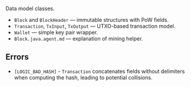 Data model classes.

- `Block` and `BlockHeader` — immutable structures with PoW fields.
- `Transaction`, `TxInput`, `TxOutput` — UTXO-based transaction model.
- `Wallet` — simple key pair wrapper.
- `Block.java.agent.md` — explanation of mining helper.

Errors
------
- `[LOGIC_BAD_HASH]` - `Transaction` concatenates fields without delimiters
  when computing the hash, leading to potential collisions.
